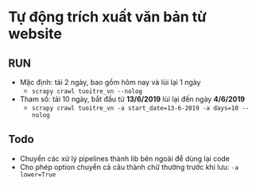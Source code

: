 # Tự động trích xuất văn bản từ website 

## RUN

- Mặc định: tải 2 ngày, bao gồm hôm nay và lùi lại 1 ngày
    - ```scrapy crawl tuoitre_vn --nolog```
- Tham số: tải 10 ngày, bắt đầu từ **13/6/2019** lùi lại đến ngày **4/6/2019**
    - ```scrapy crawl tuoitre_vn -a start_date=13-6-2019 -a days=10 --nolog```
    
## Todo
- Chuyển các xử lý pipelines thành lib bên ngoài để dùng lại code
- Cho phép option chuyển cả câu thành chữ thường trước khi lưu: ```-a lower=True```
